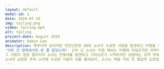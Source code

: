 ```yaml
---
layout: default
modal-id: 1
date: 2024-07-18
img: tailing.png
video: tailing.mp4
alt: tailing
project-date: August 2024
animator: Dabin Lee
description: 똑부러져 보이지만 천진난만한 20대 소녀가 수상한 사람을 발견하고 미행을 시작합니다.
'이런 건 영화에서만 본 줄 알았는데!' 신이 난 소녀는 처음 해보는 미행에 어설프지만 의욕이 넘칩니다. 
그 사람이 점점 멀어지자 소녀는 전봇대를 발견하고 기어오르기 시작하지만 덤벙대는 성격 탓에 올라가다 결국 떨어지고 맙니다.
소녀의 요란한 추락 소리에 수상한 사람이 뒤를 돌아보자, 소녀는 제발 저린 듯 황급히 도망칩니다.
---
```


